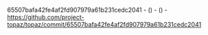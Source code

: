 65507bafa42fe4af2fd907979a61b231cedc2041 -  () -  () - https://github.com/project-topaz/topaz/commit/65507bafa42fe4af2fd907979a61b231cedc2041
